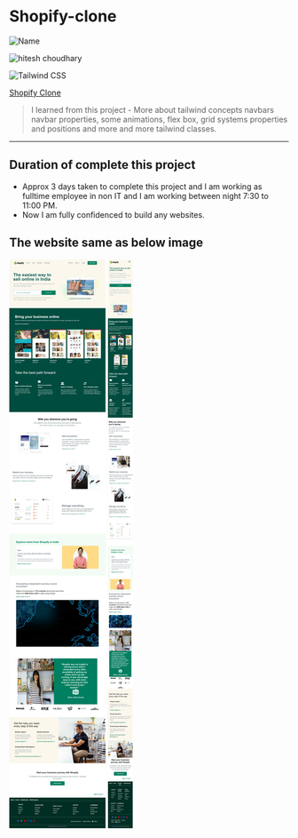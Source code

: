 # Shopify-clone

![Name](https://img.shields.io/badge/Name-VINOD%20KUMAR%20M-green)

![hitesh choudhary](https://img.shields.io/badge/Hitesh--Choudhary-Full--stack--JS--bootcamp-red)

![Tailwind CSS](https://img.shields.io/badge/Tailwind-CSS-orange)

[Shopify Clone](https://vinod-shopify.netlify.app/)

>  I learned from this project
    -   More about tailwind concepts navbars navbar properties, some animations, flex box, grid systems properties and positions and more and more tailwind classes.
---

## Duration of complete this project

-   Approx 3 days taken to complete this project and I am working as fulltime employee in non IT and I am working between night 7:30 to 11:00 PM.
-   Now I am fully confidenced to build any websites.

## **The website same as below image**

![](./screenshots/desktop.jpeg)
![](./screenshots/mobile.jpeg)



